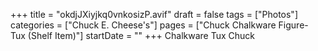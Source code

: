 +++
title = "okdjJXiyjkq0vnkosizP.avif"
draft = false
tags = ["Photos"]
categories = ["Chuck E. Cheese's"]
pages = ["Chuck Chalkware Figure- Tux (Shelf Item)"]
startDate = ""
+++
Chalkware Tux Chuck
